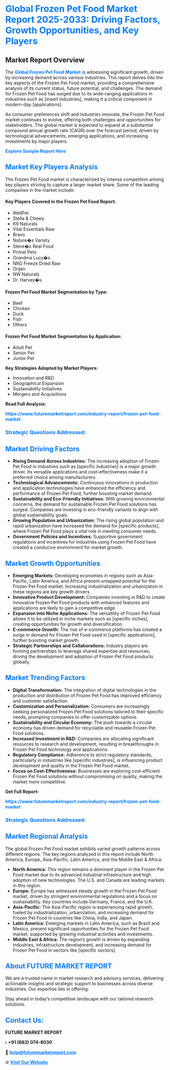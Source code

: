 <h1 style="color: #007BFF;">Global Frozen Pet Food Market Report 2025-2033: Driving Factors, Growth Opportunities, and Key Players</h1>

<section id="overview">
<h2>Market Report Overview</h2>
<p>The <a href="https://www.futuremarketreport.com/industry-report/frozen-pet-food-market" style="color: #007BFF; text-decoration: none;"><strong>Global Frozen Pet Food Market</strong></a> is witnessing significant growth, driven by increasing demand across various industries. This report delves into the key aspects of the Frozen Pet Food market, providing a comprehensive analysis of its current status, future potential, and challenges. The demand for Frozen Pet Food has surged due to its wide-ranging applications in industries such as [insert industries], making it a critical component in modern-day [applications].</p>
<p>As consumer preferences shift and industries innovate, the Frozen Pet Food market continues to evolve, offering both challenges and opportunities for stakeholders. The global market is expected to expand at a substantial compound annual growth rate (CAGR) over the forecast period, driven by technological advancements, emerging applications, and increasing investments by major players.</p>
</section>

<section id="overview">
<p><a href="https://www.futuremarketreport.com/request-sample/reportId=53251" style="color: #007BFF; text-decoration: none;"><strong>Explore Sample Report Here</strong></a></p>
</section>

<section id="key-players">
<h2 style="color: #007BFF;">Market Key Players Analysis</h2>
<p>The Frozen Pet Food market is characterized by intense competition among key players striving to capture a larger market share. Some of the leading companies in the market include:</p>
<h4>Key Players Covered in the Frozen Pet Food Report:</h4>
<ul><li>WellPet</li><li>Stella &amp; Chewy</li><li>K9 Naturals</li><li>Vital Essentials Raw</li><li>Bravo</li><li>Nature�s Variety</li><li>Steve�s Real Food</li><li>Primal Pets</li><li>Grandma Lucy�s</li><li>NRG Freeze Dried Raw</li><li>Orijen</li><li>NW Naturals</li><li>Dr. Harvey�s</li></ul>
<h4>Frozen Pet Food Market Segmentation by Type:</h4>
<ul><li>Beef</li><li>Chicken</li><li>Duck</li><li>Fish</li><li>Others</li></ul>

<h4>Frozen Pet Food Market Segmentation by Application:</h4>
<ul><li>Adult Pet</li><li>Senior Pet</li><li>Junior Pet</li></ul>
<p><strong>Key Strategies Adopted by Market Players:</strong></p>
<ul>
<li>Innovation and R&D</li>
<li>Geographical Expansion</li>
<li>Sustainability Initiatives</li>
<li>Mergers and Acquisitions</li>
</ul>
</section>

<section>
<p><strong>Read Full Analysis: </strong></p><a href="https://www.futuremarketreport.com/industry-report/frozen-pet-food-market" style="color: #007BFF; text-decoration: none;"><strong>https://www.futuremarketreport.com/industry-report/frozen-pet-food-market</strong></a>
<h3 style="color: #007BFF;">Strategic Questions Addressed:</h3>
</section>

<section id="driving-factors">
<h2 style="color: #007BFF;">Market Driving Factors</h2>
<ul>
<li><strong>Rising Demand Across Industries:</strong> The increasing adoption of Frozen Pet Food in industries such as [specific industries] is a major growth driver. Its versatile applications and cost-effectiveness make it a preferred choice among manufacturers.</li>
<li><strong>Technological Advancements:</strong> Continuous innovations in production and application technologies have enhanced the efficiency and performance of Frozen Pet Food, further boosting market demand.</li>
<li><strong>Sustainability and Eco-Friendly Initiatives:</strong> With growing environmental concerns, the demand for sustainable Frozen Pet Food solutions has surged. Companies are investing in eco-friendly variants to align with global sustainability goals.</li>
<li><strong>Growing Population and Urbanization:</strong> The rising global population and rapid urbanization have increased the demand for [specific products], where Frozen Pet Food plays a vital role in meeting consumer needs.</li>
<li><strong>Government Policies and Incentives:</strong> Supportive government regulations and incentives for industries using Frozen Pet Food have created a conducive environment for market growth.</li>
</ul>
</section>

<section id="growth-opportunities">
<h2 style="color: #007BFF;">Market Growth Opportunities</h2>
<ul>
<li><strong>Emerging Markets:</strong> Developing economies in regions such as Asia-Pacific, Latin America, and Africa present untapped potential for the Frozen Pet Food market. Increasing industrialization and urbanization in these regions are key growth drivers.</li>
<li><strong>Innovative Product Development:</strong> Companies investing in R&D to create innovative Frozen Pet Food products with enhanced features and applications are likely to gain a competitive edge.</li>
<li><strong>Expansion into Niche Applications:</strong> The versatility of Frozen Pet Food allows it to be utilized in niche markets such as [specific niches], creating opportunities for growth and diversification.</li>
<li><strong>E-commerce Growth:</strong> The rise of e-commerce platforms has created a surge in demand for Frozen Pet Food used in [specific applications], further boosting market growth.</li>
<li><strong>Strategic Partnerships and Collaborations:</strong> Industry players are forming partnerships to leverage shared expertise and resources, driving the development and adoption of Frozen Pet Food products globally.</li>
</ul>
</section>

<section id="trending-factors">
<h2 style="color: #007BFF;">Market Trending Factors</h2>
<ul>
<li><strong>Digital Transformation:</strong> The integration of digital technologies in the production and distribution of Frozen Pet Food has improved efficiency and customer satisfaction.</li>
<li><strong>Customization and Personalization:</strong> Consumers are increasingly seeking personalized Frozen Pet Food solutions tailored to their specific needs, prompting companies to offer customizable options.</li>
<li><strong>Sustainability and Circular Economy:</strong> The push towards a circular economy has driven demand for recyclable and reusable Frozen Pet Food solutions.</li>
<li><strong>Increased Investment in R&D:</strong> Companies are allocating significant resources to research and development, resulting in breakthroughs in Frozen Pet Food technology and applications.</li>
<li><strong>Regulatory Compliance:</strong> Adherence to strict regulatory standards, particularly in industries like [specific industries], is influencing product development and quality in the Frozen Pet Food market.</li>
<li><strong>Focus on Cost-Effectiveness:</strong> Businesses are exploring cost-efficient Frozen Pet Food solutions without compromising on quality, making the market more competitive.</li>
</ul>
</section>

<section>
<p><strong>Get Full Report: </strong></p><a href="https://www.futuremarketreport.com/industry-report/frozen-pet-food-market" style="color: #007BFF; text-decoration: none;"><strong>https://www.futuremarketreport.com/industry-report/frozen-pet-food-market</strong></a>
<h3 style="color: #007BFF;">Strategic Questions Addressed:</h3>
</section>


<section id="regional-analysis">
<h2 style="color: #007BFF;">Market Regional Analysis</h2>
<p>The global Frozen Pet Food market exhibits varied growth patterns across different regions. The key regions analyzed in this report include North America, Europe, Asia-Pacific, Latin America, and the Middle East & Africa:</p>
<ul>
<li><strong>North America:</strong> This region remains a dominant player in the Frozen Pet Food market due to its advanced industrial infrastructure and high adoption of new technologies. The U.S. and Canada are leading markets in this region.</li>
<li><strong>Europe:</strong> Europe has witnessed steady growth in the Frozen Pet Food market, driven by stringent environmental regulations and a focus on sustainability. Key countries include Germany, France, and the U.K.</li>
<li><strong>Asia-Pacific:</strong> The Asia-Pacific region is experiencing rapid growth, fueled by industrialization, urbanization, and increasing demand for Frozen Pet Food in countries like China, India, and Japan.</li>
<li><strong>Latin America:</strong> Emerging markets in Latin America, such as Brazil and Mexico, present significant opportunities for the Frozen Pet Food market, supported by growing industrial activities and investments.</li>
<li><strong>Middle East & Africa:</strong> The region’s growth is driven by expanding industries, infrastructure development, and increasing demand for Frozen Pet Food in sectors like [specific sectors].</li>
</ul>
</section>

<footer>
<h2 style="color: #007BFF;">About FUTURE MARKET REPORT</h2>
<p>We are a trusted name in market research and advisory services, delivering actionable insights and strategic support to businesses across diverse industries. Our expertise lies in offering:</p>

<p>Stay ahead in today’s competitive landscape with our tailored research solutions.</p>

<h2 style="color: #007BFF;">Contact Us:</h2>
<p><strong>FUTURE MARKET REPORT</strong></p>
<p>📞 <strong>+91 (883) 074-8030</strong></p>
<p>📧 <strong><a href="mailto:help@futuremarketreport.com" style="color: #007BFF;">help@futuremarketreport.com</a></strong></p>
<p>🌐 <strong><a href="https://www.futuremarketreport.com/" style="color: #007BFF;">Visit Our Website</a></strong></p>
</footer>